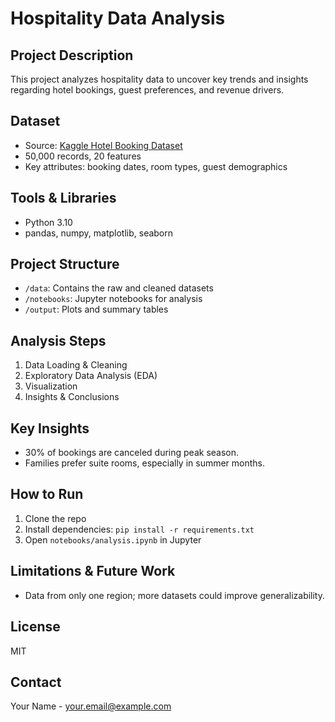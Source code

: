 # Hospitality Data Analysis

## Project Description
This project analyzes hospitality data to uncover key trends and insights regarding hotel bookings, guest preferences, and revenue drivers.

## Dataset
- Source: [Kaggle Hotel Booking Dataset](link)
- 50,000 records, 20 features
- Key attributes: booking dates, room types, guest demographics

## Tools & Libraries
- Python 3.10
- pandas, numpy, matplotlib, seaborn

## Project Structure
- `/data`: Contains the raw and cleaned datasets
- `/notebooks`: Jupyter notebooks for analysis
- `/output`: Plots and summary tables

## Analysis Steps
1. Data Loading & Cleaning
2. Exploratory Data Analysis (EDA)
3. Visualization
4. Insights & Conclusions

## Key Insights
- 30% of bookings are canceled during peak season.
- Families prefer suite rooms, especially in summer months.

## How to Run
1. Clone the repo
2. Install dependencies: `pip install -r requirements.txt`
3. Open `notebooks/analysis.ipynb` in Jupyter

## Limitations & Future Work
- Data from only one region; more datasets could improve generalizability.

## License
MIT

## Contact
Your Name - your.email@example.com
